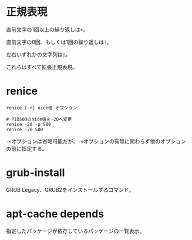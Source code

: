 # 正規表現

直前文字の1回以上の繰り返しは`+`。

直前文字の0回、もしくは1回の繰り返しは`?`。

左右いずれかの文字列は`|`。

これらはすべて拡張正規表現。

# renice

```
renice [-n] nice値 オプション
```

```
# PID500のnice値を-20へ変更
renice -20 -p 500
renice -20 500
```

`-n`オプションは省略可能だが、`-n`オプションの有無に関わらず他のオプションの前に指定する。

# grub-install

GRUB Legacy、GRUB2をインストールするコマンド。

# apt-cache depends

指定したパッケージが依存しているパッケージの一覧表示。

